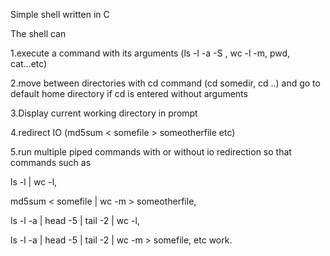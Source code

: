 Simple shell written in C

The shell can 

1.execute a command with its arguments (ls -l -a -S , wc -l -m, pwd, cat...etc)

2.move between directories with cd command (cd somedir, cd ..) and go to default home directory if cd is entered without arguments

3.Display current working directory in prompt

4.redirect IO (md5sum < somefile > someotherfile etc)

5.run multiple piped commands with or without io redirection so that commands such as 

ls -l | wc -l,

md5sum < somefile | wc -m > someotherfile,  

ls -l -a | head -5 | tail -2 | wc -l,

ls -l -a | head -5 | tail -2 | wc -m > somefile, etc work.